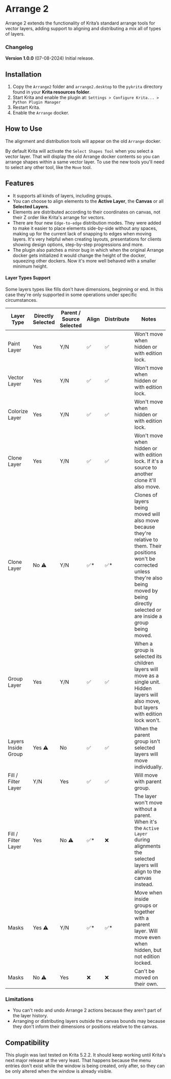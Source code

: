 # Arrange 2
Arrange 2 extends the functionality of Krita’s standard arrange tools for vector layers, adding support to aligning and distributing a mix all of types of layers.

### Changelog

**Version 1.0.0** (07-08-2024)
Initial release.

## Installation
1. Copy the `Arrange2` folder and `arrange2.desktop` to the `pykrita` directory found in your **Krita resources folder**.
2. Start Krita and enable the plugin at: `Settings > Configure Krita... > Python Plugin Manager`
3. Restart Krita.
4. Enable the `Arrange` docker.

## How to Use
The alignment and distribution tools will appear on the old `Arrange` docker.

By default Krita will activate the `Select Shapes Tool` when you select a vector layer. That will display the old Arrange docker contents so you can arrange shapes within a same vector layer. To use the new tools you'll need to select any other tool, like the `Move` tool.

## Features
- It supports all kinds of layers, including groups.
- You can choose to align elements to the **Active Layer**, the **Canvas** or all **Selected Layers**.
- Elements are distributed according to their coordinates on canvas, not their Z order like Krita's arrange for vectors.
- There are four new `Edge-to-edge` distribution modes. They were added to make it easier to place elements side-by-side without any spaces, making up for the current lack of snapping to edges when moving layers. It's very helpful when creating layouts, presentations for clients showing design options, step-by-step progressions and more.
- The plugin also patches a minor bug in which when the original Arrange docker gets initialized it would change the height of the docker, squeezing other dockers. Now it's more well behaved with a smaller minimum height.

#### Layer Types Support
Some layers types like fills don't have dimensions, beginning or end. In this case they're only supported in some operations under specific circumstances.

|Layer Type | Directly Selected | Parent / Source Selected | Align | Distribute  |  Notes |
|--- | --- | ---| --- | --- | ---|
|Paint Layer | Yes | Y/N  | :white_check_mark: | :white_check_mark: | Won't move when hidden or with edition lock.|
|Vector Layer | Yes | Y/N  | :white_check_mark: | :white_check_mark: | Won't move when hidden or with edition lock.|
|Colorize Layer | Yes | Y/N  | :white_check_mark: | :white_check_mark: | Won't move when hidden or with edition lock.|
|Clone Layer| Yes | Y/N | :white_check_mark: | :white_check_mark: | Won't move when hidden or with edition lock. If it's a source to another clone it'll also move.|
|Clone Layer|  No :warning: | Y/N | :white_check_mark:* | :white_check_mark:* | Clones of layers being moved will also move because they're relative to them. Their positions won't be corrected unless they're also being moved by being directly selected or are inside a group being moved. |
|Group Layer | Yes | Y/N | :white_check_mark: | :white_check_mark: | When a group is selected its children layers will move as a single unit. Hidden layers will also move, but layers with edition lock won't.|
| Layers Inside Group | Yes :warning: | No | :white_check_mark: | :white_check_mark: | When the parent group isn't selected layers will move individually. |
|Fill / Filter Layer | Y/N | Yes | :white_check_mark: | :white_check_mark: | Will move with parent group. |
|Fill / Filter Layer | Yes | No :warning: | :white_check_mark:* | :x: | The layer won't move without a parent. When it's the `Active Layer` during alignments the selected layers will align to the canvas instead. |
|Masks| Yes :warning:  | Y/N | :white_check_mark:* | :white_check_mark:*  | Move when inside groups or together with a parent layer. Will move even when hidden, but not edition locked.|
|Masks| No :warning: | Yes | :x: | :x: | Can't be moved on their own. |


### Limitations
- You can't redo and undo Arrange 2 actions because they aren't part of the layer history.
- Arranging or distributing layers outside the canvas bounds may because they don't inform their dimensions or positions relative to the canvas.

## Compatibility

This plugin was last tested on Krita 5.2.2. It should keep working until Krita's next major release at the very least.
That happens because the menu entries don't exist while the window is being created, only after, so they can be only altered when the window is already visible.
